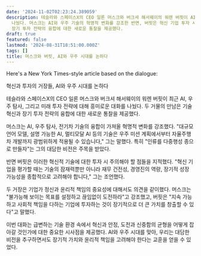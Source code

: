 ```yaml
---
date: '2024-11-02T02:23:24.389059'
description: 테슬라와 스페이스X의 CEO 일론 머스크와 버크셔 해서웨이의 워렌 버핏이 AI, 우주 탐사, 미래 투자 전략에 대해 대화를
  나눴다. 머스크는 AI와 우주 기술의 혁명적 변화를 강조한 반면, 버핏은 혁신 기업 투자 시 주의해야 할 점들을 지적했다. 이번 만남은 기술 혁신과
  장기 투자 전략의 융합에 대한 새로운 통찰을 제공했다.
draft: true
featured: false
lastmod: '2024-08-31T18:51:00.000Z'
tags: []
title: 머스크와 버핏, AI와 우주 시대를 논하다
---
```


Here's a New York Times-style article based on the dialogue:

혁신과 투자의 거장들, AI와 우주 시대를 논하다

테슬라와 스페이스X의 CEO 일론 머스크와 버크셔 해서웨이의 워렌 버핏이 최근 AI, 우주 탐사, 그리고 미래 투자 전략에 대해 흥미로운 대화를 나눴다. 두 거물의 만남은 기술 혁신과 장기 투자 전략의 융합에 대한 새로운 통찰을 제공했다.

머스크는 AI, 우주 탐사, 전기차 기술의 융합이 가져올 혁명적 변화를 강조했다. "대규모 언어 모델, 설명 가능한 AI, 멀티모달 AI 등의 기술은 우주 미션 계획에서부터 자율주행차 개발까지 광범위하게 적용될 수 있습니다," 그는 말했다. 특히 "인류를 다중행성 종으로 만들자"는 그의 대담한 비전은 주목을 받았다.

반면 버핏은 이러한 혁신적 기술에 대한 투자 시 주의해야 할 점들을 지적했다. "혁신 기업을 평가할 때는 기술의 잠재력뿐만 아니라 재무 건전성, 경영진의 역량, 장기적 성장 가능성을 종합적으로 고려해야 합니다," 그는 조언했다.

두 거장은 기업가 정신과 윤리적 책임의 중요성에 대해서도 의견을 같이했다. 머스크는 "불가능해 보이는 목표를 설정하고 끊임없이 도전하라"고 강조했고, 버핏은 "지속 가능하고 사회적 책임을 다하는 기업에 투자하는 것이 장기적으로 더 큰 가치를 창출할 수 있다"고 말했다.

이번 대화는 급변하는 기술 환경 속에서 혁신과 안정, 도전과 신중함의 균형을 어떻게 잡아갈 것인가에 대한 중요한 시사점을 제공했다. AI와 우주 시대를 맞아, 우리는 대담한 비전을 추구하면서도 장기적 가치와 윤리적 책임을 고려해야 한다는 교훈을 얻을 수 있었다.